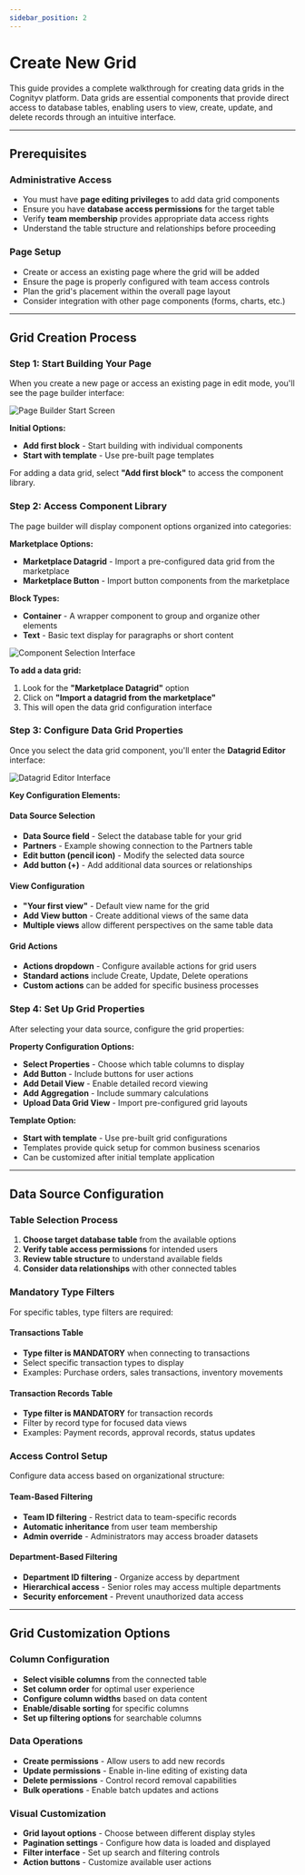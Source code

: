 ```yaml
---
sidebar_position: 2
---
```


# Create New Grid

This guide provides a complete walkthrough for creating data grids in the Cognityv platform. Data grids are essential components that provide direct access to database tables, enabling users to view, create, update, and delete records through an intuitive interface.

---

## Prerequisites

### Administrative Access
- You must have **page editing privileges** to add data grid components
- Ensure you have **database access permissions** for the target table
- Verify **team membership** provides appropriate data access rights
- Understand the table structure and relationships before proceeding

### Page Setup
- Create or access an existing page where the grid will be added
- Ensure the page is properly configured with team access controls
- Plan the grid's placement within the overall page layout
- Consider integration with other page components (forms, charts, etc.)

---

## Grid Creation Process

### Step 1: Start Building Your Page

When you create a new page or access an existing page in edit mode, you'll see the page builder interface:

![Page Builder Start Screen](screenshots/grid%201.png)

**Initial Options:**
- **Add first block** - Start building with individual components
- **Start with template** - Use pre-built page templates

For adding a data grid, select **"Add first block"** to access the component library.

### Step 2: Access Component Library

The page builder will display component options organized into categories:

**Marketplace Options:**
- **Marketplace Datagrid** - Import a pre-configured data grid from the marketplace
- **Marketplace Button** - Import button components from the marketplace

**Block Types:**
- **Container** - A wrapper component to group and organize other elements
- **Text** - Basic text display for paragraphs or short content

![Component Selection Interface](screenshots/grid%202.png)

**To add a data grid:**
1. Look for the **"Marketplace Datagrid"** option
2. Click on **"Import a datagrid from the marketplace"**
3. This will open the data grid configuration interface

### Step 3: Configure Data Grid Properties

Once you select the data grid component, you'll enter the **Datagrid Editor** interface:

![Datagrid Editor Interface](screenshots/grid%203.png)

**Key Configuration Elements:**

#### Data Source Selection
- **Data Source field** - Select the database table for your grid
- **Partners** - Example showing connection to the Partners table
- **Edit button (pencil icon)** - Modify the selected data source
- **Add button (+)** - Add additional data sources or relationships

#### View Configuration
- **"Your first view"** - Default view name for the grid
- **Add View button** - Create additional views of the same data
- **Multiple views** allow different perspectives on the same table data

#### Grid Actions
- **Actions dropdown** - Configure available actions for grid users
- **Standard actions** include Create, Update, Delete operations
- **Custom actions** can be added for specific business processes

### Step 4: Set Up Grid Properties

After selecting your data source, configure the grid properties:

**Property Configuration Options:**
- **Select Properties** - Choose which table columns to display
- **Add Button** - Include buttons for user actions
- **Add Detail View** - Enable detailed record viewing
- **Add Aggregation** - Include summary calculations
- **Upload Data Grid View** - Import pre-configured grid layouts

**Template Option:**
- **Start with template** - Use pre-built grid configurations
- Templates provide quick setup for common business scenarios
- Can be customized after initial template application

---

## Data Source Configuration

### Table Selection Process
1. **Choose target database table** from the available options
2. **Verify table access permissions** for intended users
3. **Review table structure** to understand available fields
4. **Consider data relationships** with other connected tables

### Mandatory Type Filters
For specific tables, type filters are required:

#### Transactions Table
- **Type filter is MANDATORY** when connecting to transactions
- Select specific transaction types to display
- Examples: Purchase orders, sales transactions, inventory movements

#### Transaction Records Table
- **Type filter is MANDATORY** for transaction records
- Filter by record type for focused data views
- Examples: Payment records, approval records, status updates

### Access Control Setup
Configure data access based on organizational structure:

#### Team-Based Filtering
- **Team ID filtering** - Restrict data to team-specific records
- **Automatic inheritance** from user team membership
- **Admin override** - Administrators may access broader datasets

#### Department-Based Filtering
- **Department ID filtering** - Organize access by department
- **Hierarchical access** - Senior roles may access multiple departments
- **Security enforcement** - Prevent unauthorized data access

---

## Grid Customization Options

### Column Configuration
- **Select visible columns** from the connected table
- **Set column order** for optimal user experience
- **Configure column widths** based on data content
- **Enable/disable sorting** for specific columns
- **Set up filtering options** for searchable columns

### Data Operations
- **Create permissions** - Allow users to add new records
- **Update permissions** - Enable in-line editing of existing data
- **Delete permissions** - Control record removal capabilities
- **Bulk operations** - Enable batch updates and actions

### Visual Customization
- **Grid layout options** - Choose between different display styles
- **Pagination settings** - Configure how data is loaded and displayed
- **Filter interface** - Set up search and filtering controls
- **Action buttons** - Customize available user actions

